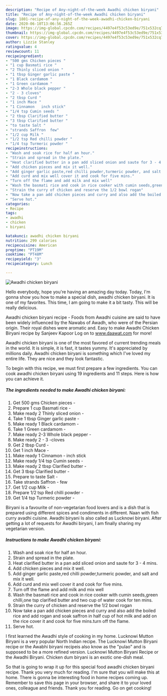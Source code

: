 ```yaml
---
description: "Recipe of Any-night-of-the-week Awadhi chicken biryani"
title: "Recipe of Any-night-of-the-week Awadhi chicken biryani"
slug: 1801-recipe-of-any-night-of-the-week-awadhi-chicken-biryani
date: 2020-06-10T13:06:56.265Z
image: https://img-global.cpcdn.com/recipes/4497e4f53c53ed9e/751x532cq70/awadhi-chicken-biryani-recipe-main-photo.jpg
thumbnail: https://img-global.cpcdn.com/recipes/4497e4f53c53ed9e/751x532cq70/awadhi-chicken-biryani-recipe-main-photo.jpg
cover: https://img-global.cpcdn.com/recipes/4497e4f53c53ed9e/751x532cq70/awadhi-chicken-biryani-recipe-main-photo.jpg
author: Lizzie Stanley
ratingvalue: 4
reviewcount: 11
recipeingredient:
- "500 gms Chicken pieces "
- "1 cup Basmati rice "
- "2 Thinly sliced onion "
- "1 tbsp Ginger garlic paste "
- "1 Black cardamom "
- "1 Green cardamom "
- "2-3 Whole black pepper "
- "2 - 3 cloves"
- "2 tbsp Curd "
- "1 inch Mace "
- "1 Cinnamon   inch stick"
- "1/4 tsp Cumin seeds "
- "2 tbsp Clarified butter "
- "3 tbsp Clarified butter "
- "to taste Salt "
- "strands Saffron  few"
- "1/2 cup Milk "
- "1/2 tsp Red chilli powder "
- "1/4 tsp Turmeric powder "
recipeinstructions:
- "Wash and soak rice for half an hour."
- "Strain and spread in the plate."
- "Heat clarified butter in a pan add sliced onion and saute for 3 - 4 mins."
- "Add chicken pieces and mix it well."
- "Add ginger garlic paste,red chilli powder,turmeric powder, and salt and mix it well."
- "Add curd and mix well cover it and cook for five mins."
- "Turn off the flame and add milk and mix well"
- "Wash the basmati rice and cook in rice cooker with cumin seeds,green chilli,one tsp clarified butter and two cup of water cook for ten mins."
- "Strain the curry of chicken and reserve the 1/2 bowl rogan"
- "Now take a pan add chicken pieces and curry and also add the boiled rice and add rogan and soak saffron in half cup of hot milk and add on the rice cover it and cook for five mins.turn off the flame."
- "Serve hot."
categories:
- Recipe
tags:
- awadhi
- chicken
- biryani

katakunci: awadhi chicken biryani 
nutrition: 299 calories
recipecuisine: American
preptime: "PT19M"
cooktime: "PT48M"
recipeyield: "3"
recipecategory: Lunch

---
```



![Awadhi chicken biryani](https://img-global.cpcdn.com/recipes/4497e4f53c53ed9e/751x532cq70/awadhi-chicken-biryani-recipe-main-photo.jpg)

Hello everybody, hope you're having an amazing day today. Today, I'm gonna show you how to make a special dish, awadhi chicken biryani. It is one of my favorites. This time, I am going to make it a bit tasty. This will be really delicious.

Awadhi chicken biryani recipe - Foods from Awadhi cuisine are said to have been widely influenced by the Nawabs of Awadh, who were of the Persian origin. Their royal dishes were aromatic and. Easy to make Awadhi Chicken Biryani recipe by Sanjeev Kapoor Log on to www.daawat.com for more!

Awadhi chicken biryani is one of the most favored of current trending meals in the world. It is simple, it is fast, it tastes yummy. It's appreciated by millions daily. Awadhi chicken biryani is something which I've loved my entire life. They are nice and they look fantastic.


To begin with this recipe, we must first prepare a few ingredients. You can cook awadhi chicken biryani using 19 ingredients and 11 steps. Here is how you can achieve it.

<!--inarticleads1-->

##### The ingredients needed to make Awadhi chicken biryani:

1. Get 500 gms Chicken pieces -
1. Prepare 1 cup Basmati rice -
1. Make ready 2 Thinly sliced onion -
1. Take 1 tbsp Ginger garlic paste -
1. Make ready 1 Black cardamom -
1. Take 1 Green cardamom -
1. Make ready 2-3 Whole black pepper -
1. Make ready 2 - 3 -cloves
1. Get 2 tbsp Curd -
1. Get 1 inch Mace -
1. Make ready 1 Cinnamon -  inch stick
1. Make ready 1/4 tsp Cumin seeds -
1. Make ready 2 tbsp Clarified butter -
1. Get 3 tbsp Clarified butter -
1. Prepare to taste Salt -
1. Take strands Saffron - few
1. Get 1/2 cup Milk -
1. Prepare 1/2 tsp Red chilli powder -
1. Get 1/4 tsp Turmeric powder -


Biryani is a favourite of non-vegetarian food lovers and is a dish that is prepared using different spices and condiments in different. Naan with fish curry avadhi cuisine. Awadhi biryani Is also called as Lucknowi biryani. After getting a lot of requests for Awadhi biryani, I am finally sharing my vegetarian version. 

<!--inarticleads2-->

##### Instructions to make Awadhi chicken biryani:

1. Wash and soak rice for half an hour.
1. Strain and spread in the plate.
1. Heat clarified butter in a pan add sliced onion and saute for 3 - 4 mins.
1. Add chicken pieces and mix it well.
1. Add ginger garlic paste,red chilli powder,turmeric powder, and salt and mix it well.
1. Add curd and mix well cover it and cook for five mins.
1. Turn off the flame and add milk and mix well
1. Wash the basmati rice and cook in rice cooker with cumin seeds,green chilli,one tsp clarified butter and two cup of water cook for ten mins.
1. Strain the curry of chicken and reserve the 1/2 bowl rogan
1. Now take a pan add chicken pieces and curry and also add the boiled rice and add rogan and soak saffron in half cup of hot milk and add on the rice cover it and cook for five mins.turn off the flame.
1. Serve hot.


I first learned the Awadhi style of cooking in my home. Lucknowi Mutton Biryani is a very popular North Indian recipe. The Lucknowi Mutton Biryani recipe or the Awabhi biryani recipeis also know as the &#34;pulao&#34; and is supposed to be a more refined version. Lucknowi Mutton Biryani Recipe or the Awadhi Biryani. Chicken dum biryani is an exotic one-dish meal. 

So that is going to wrap it up for this special food awadhi chicken biryani recipe. Thank you very much for reading. I'm sure that you will make this at home. There is gonna be interesting food in home recipes coming up. Remember to save this page in your browser, and share it to your loved ones, colleague and friends. Thank you for reading. Go on get cooking!
